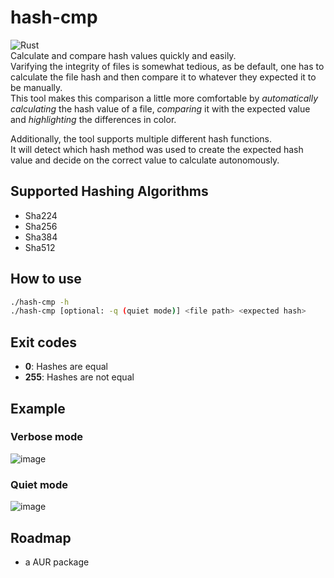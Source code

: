 # hash-cmp
![Rust](https://img.shields.io/badge/rust-%23000000.svg?style=for-the-badge&logo=rust&logoColor=white)\
Calculate and compare hash values quickly and easily.\
Varifying the integrity of files is somewhat tedious, as be default,
one has to calculate the file hash and then compare it to whatever they expected 
it to be manually.\
This tool makes this comparison a little more comfortable by *automatically calculating*
the hash value of a file, *comparing* it with the expected value and *highlighting* the differences in color.

Additionally, the tool supports multiple different hash functions.\
It will detect which hash method was used to create the expected hash value and decide
on the correct value to calculate autonomously.

## Supported Hashing Algorithms
- Sha224
- Sha256
- Sha384
- Sha512

## How to use
```bash
./hash-cmp -h
./hash-cmp [optional: -q (quiet mode)] <file path> <expected hash>
```

## Exit codes
- **0**: Hashes are equal
- **255**: Hashes are not equal

## Example
### Verbose mode
![image](https://user-images.githubusercontent.com/77125551/181935367-3dd1910d-70be-4a01-80c7-9bd893a4682e.png)

### Quiet mode
![image](https://user-images.githubusercontent.com/77125551/181935391-d6f9275c-9bd8-4af5-b302-f50bb641d7a3.png)


## Roadmap
- a AUR package
